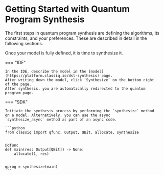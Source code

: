 # Getting Started with Quantum Program Synthesis

The first steps in quantum program synthesis are defining the algorithms, its constraints,
and your preferences. These are described in detail in the following sections.

Once your model is fully defined, it is time to synthesize it.

=== "IDE"

    In the IDE, describe the model in the [model](https://platform.classiq.io/dsl-synthesis) page.
    After writing down the model, click `Synthesize` on the bottom right of the page.
    After synthesis, you are automatically redirected to the quantum program page.

=== "SDK"

    Initiate the synthesis process by performing the `synthesize` method on a model. Alternatively, you can use the async
    `synthesize_async` method as part of an async code.

    ```python
    from classiq import qfunc, Output, QBit, allocate, synthesize


    @qfunc
    def main(res: Output[QBit]) -> None:
        allocate(1, res)


    qprog = synthesize(main)
    ```
